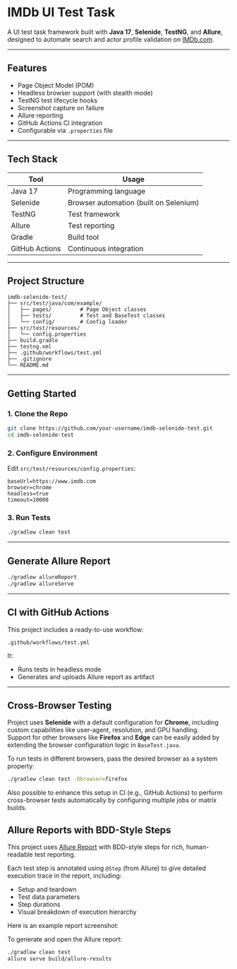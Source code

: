 # IMDb UI Test Task

A UI test task framework built with **Java 17**, **Selenide**, **TestNG**, and **Allure**, designed to automate search and actor profile validation on [IMDb.com](https://www.imdb.com).

---

## Features

-  Page Object Model (POM)
-  Headless browser support (with stealth mode)
-  TestNG test lifecycle hooks
-  Screenshot capture on failure
-  Allure reporting
-  GitHub Actions CI integration
-  Configurable via `.properties` file

---

##  Tech Stack

| Tool         | Usage                            |
|--------------|----------------------------------|
| Java 17      | Programming language              |
| Selenide     | Browser automation (built on Selenium) |
| TestNG       | Test framework                    |
| Allure       | Test reporting                    |
| Gradle       | Build tool                        |
| GitHub Actions | Continuous integration         |

---

##  Project Structure

```
imdb-selenide-test/
├── src/test/java/com/example/
│   ├── pages/         # Page Object classes
│   ├── tests/         # Test and BaseTest classes
│   └── config/        # Config loader
├── src/test/resources/
│   └── config.properties
├── build.gradle
├── testng.xml
├── .github/workflows/test.yml
├── .gitignore
└── README.md
```

---

## Getting Started

### 1. Clone the Repo

```bash
git clone https://github.com/your-username/imdb-selenide-test.git
cd imdb-selenide-test
```

### 2. Configure Environment

Edit `src/test/resources/config.properties`:

```properties
baseUrl=https://www.imdb.com
browser=chrome
headless=true
timeout=10000
```

### 3. Run Tests

```bash
./gradlew clean test
```
---
##  Generate Allure Report

```bash
./gradlew allureReport
./gradlew allureServe
```

---

##  CI with GitHub Actions

This project includes a ready-to-use workflow:
```
.github/workflows/test.yml
```

It:
- Runs tests in headless mode
- Generates and uploads Allure report as artifact

---

## Cross-Browser Testing

Project uses **Selenide** with a default configuration for **Chrome**, including custom capabilities like user-agent, resolution, and GPU handling.  
Support for other browsers like **Firefox** and **Edge** can be easily added by extending the browser configuration logic in `BaseTest.java`.

To run tests in different browsers, pass the desired browser as a system property:

```bash
./gradlew clean test -Dbrowser=firefox
```

Also possible to enhance this setup in CI (e.g., GitHub Actions) to perform cross-browser tests automatically by configuring multiple jobs or matrix builds.

##  Allure Reports with BDD-Style Steps

This project uses [Allure Report](https://docs.qameta.io/allure/) with BDD-style steps for rich, human-readable test reporting.

Each test step is annotated using `@Step` (from Allure) to give detailed execution trace in the report, including:
- Setup and teardown
- Test data parameters
- Step durations
- Visual breakdown of execution hierarchy

Here is an example report screenshot:


To generate and open the Allure report:

```bash
./gradlew clean test
allure serve build/allure-results
```